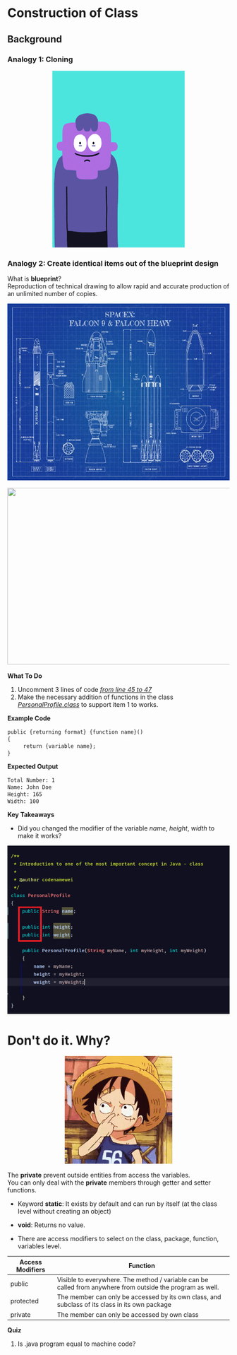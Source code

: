 # Construction of Class

## **Background**
### Analogy 1: Cloning
 <p align="center">
   <img width="300" height="400" src="metadata/cloning.gif">
 </p>  

### Analogy 2: Create identical items out of the blueprint design

 What is **blueprint**?  
 Reproduction of technical drawing to allow rapid and accurate production of an unlimited number of copies.


 <p align="center">
   <img width="550" height="400" src="metadata/spaceX.jpg">
 </p>  
 
  <p align="center">
    <img width="550" height="400" src="metadata/spaceXengine.jpg">
  </p>  
 

**What To Do**  
1. Uncomment 3 lines of code [_from line 45 to 47_](https://github.com/CertifaiAI/java-fundamentals/blob/master/java-core/src/main/java/ai/certifai/basic/ex3/BluePrint.java#L45-L47)  
2. Make the necessary addition of functions in the class [_PersonalProfile.class_]() to support item 1 to works.  

**Example Code**  
```
public {returning format} {function name}()      
{        
     return {variable name};      
}    
```


**Expected Output** 
```
Total Number: 1  
Name: John Doe  
Height: 165    
Width: 100   
```

**Key Takeaways**
- Did you changed the modifier of the variable _name_, _height_, _width_ to make it works? 

 <p align="center">
   <img src="metadata/public.png">
 </p> 
 
 # **Don't do it. Why?**
  <p align="center">
   <img src="metadata/tenor.gif">
 </p> 
 
 The **private** prevent outside entities from access the variables.  
 You can only deal with the **private** members through getter and setter functions. 
 
- Keyword **static**: It exists by default and can run by itself (at the class level without creating an object)

- **void**: Returns no value.  

- There are access modifiers to select on the class, package, function, variables level.  

| Access Modifiers | Function |
| --- | ----------- |
| public | Visible to everywhere. The method / variable can be called from anywhere from outside the program as well. |
| protected | The member can only be accessed by its own class, and subclass of its class in its own package  |
| private | The member can only be accessed by own class |
 


**Quiz** 

1. Is .java program equal to machine code?  
